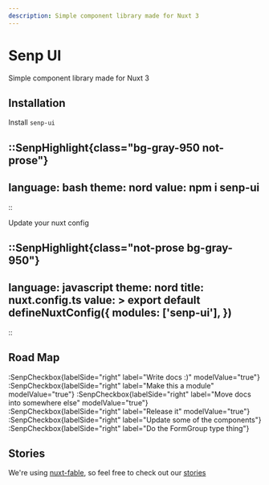```yaml
---
description: Simple component library made for Nuxt 3
---
```


# Senp UI

Simple component library made for Nuxt 3

## Installation

Install `senp-ui`

::SenpHighlight{class="bg-gray-950 not-prose"}
---
language: bash
theme: nord
value: npm i senp-ui
---
::

Update your nuxt config

::SenpHighlight{class="not-prose bg-gray-950"}
---
language: javascript
theme: nord
title: nuxt.config.ts
value: >
  export default defineNuxtConfig({
    modules: ['senp-ui'],
  })
---
::

## Road Map

:SenpCheckbox{labelSide="right" label="Write docs :)" modelValue="true"}
:SenpCheckbox{labelSide="right" label="Make this a module" modelValue="true"}
:SenpCheckbox{labelSide="right" label="Move docs into somewhere else" modelValue="true"}
:SenpCheckbox{labelSide="right" label="Release it" modelValue="true"}
:SenpCheckbox{labelSide="right" label="Update some of the components"}
:SenpCheckbox{labelSide="right" label="Do the FormGroup type thing"}

## Stories

We're using [nuxt-fable](https://nuxt-fable-docs.vercel.app), so feel free to check out our [stories](/_stories)